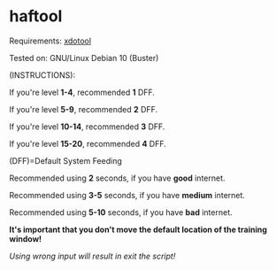 # haftool
Requirements: [xdotool](https://github.com/jordansissel/xdotool)

Tested on: GNU/Linux Debian 10 (Buster)

(INSTRUCTIONS):

If you're level **1-4**, recommended **1** DFF.

If you're level **5-9**, recommended **2** DFF.

If you're level **10-14**, recommended **3** DFF.

If you're level **15-20**, recommended **4** DFF.

(DFF)=Default System Feeding

Recommended using **2** seconds, if you have **good** internet.

Recommended using **3-5** seconds, if you have **medium** internet.

Recommended using **5-10** seconds, if you have **bad** internet.

**It's important that you don't move the default location of the training window!**

_Using wrong input will result in exit the script!_
